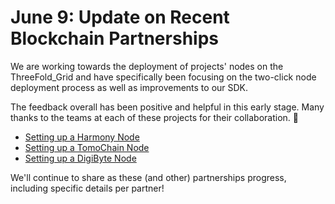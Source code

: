 # June 9: Update on Recent Blockchain Partnerships

We are working towards the deployment of projects' nodes on the ThreeFold_Grid and have specifically been focusing on the two-click node deployment process as well as improvements to our SDK.

The feedback overall has been positive and helpful in this early stage. Many thanks to the teams at each of these projects for their collaboration. 🙏

- [Setting up a Harmony Node](https://forum.threefold.io/t/setting-up-a-harmony-node-on-the-threefold-grid/476)
- [Setting up a TomoChain Node](https://forum.threefold.io/t/setting-up-a-tomochain-node-in-5-steps/389)
- [Setting up a DigiByte Node](https://forum.threefold.io/t/how-to-deploy-a-digibyte-node-with-your-3bot-in-5-steps/379)

We'll continue to share as these (and other) partnerships progress, including specific details per partner!
